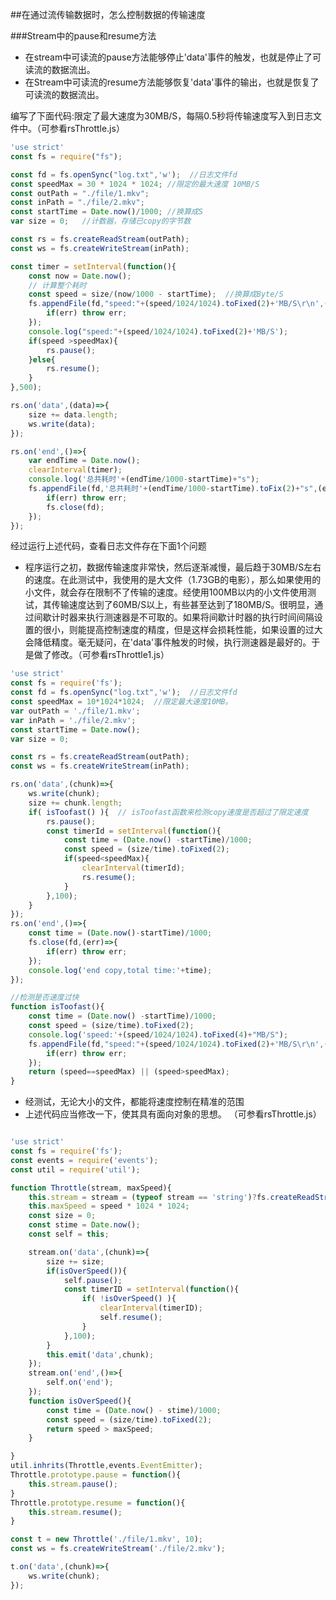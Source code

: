##在通过流传输数据时，怎么控制数据的传输速度

###Stream中的pause和resume方法
* 在stream中可读流的pause方法能够停止'data'事件的触发，也就是停止了可读流的数据流出。
* 在Stream中可读流的resume方法能够恢复'data'事件的输出，也就是恢复了可读流的数据流出。

编写了下面代码:限定了最大速度为30MB/S，每隔0.5秒将传输速度写入到日志文件中。（可参看rsThrottle.js）
```javascript
'use strict'
const fs = require("fs");

const fd = fs.openSync("log.txt",'w');	//日志文件fd
const speedMax = 30 * 1024 * 1024; //限定的最大速度 10MB/S
const outPath = "./file/1.mkv";
const inPath = "./file/2.mkv";
const startTime = Date.now()/1000; //换算成S
var size = 0;	//计数器，存储已copy的字节数

const rs = fs.createReadStream(outPath);
const ws = fs.createWriteStream(inPath);

const timer = setInterval(function(){
	const now = Date.now();
	// 计算整个耗时
	const speed = size/(now/1000 - startTime);	//换算成Byte/S
	fs.appendFile(fd,"speed:"+(speed/1024/1024).toFixed(2)+'MB/S\r\n',(err)=>{
		if(err) throw err;
	});
	console.log("speed:"+(speed/1024/1024).toFixed(2)+'MB/S');
	if(speed >speedMax){
		rs.pause();
	}else{
		rs.resume();
	}
},500);

rs.on('data',(data)=>{
	size += data.length;
	ws.write(data);
});

rs.on('end',()=>{
	var endTime = Date.now();
	clearInterval(timer);
	console.log('总共耗时'+(endTime/1000-startTime)+"s");
	fs.appendFile(fd,'总共耗时'+(endTime/1000-startTime).toFix(2)+"s",(err)=>{
		if(err) throw err;
		fs.close(fd);
	});
});
```
经过运行上述代码，查看日志文件存在下面1个问题

* 程序运行之初，数据传输速度非常快，然后逐渐减慢，最后趋于30MB/S左右的速度。在此测试中，我使用的是大文件（1.73GB的电影），那么如果使用的小文件，就会存在限制不了传输的速度。经使用100MB以内的小文件使用测试，其传输速度达到了60MB/S以上，有些甚至达到了180MB/S。很明显，通过间歇计时器来执行测速器是不可取的。如果将间歇计时器的执行时间间隔设置的很小，则能提高控制速度的精度，但是这样会损耗性能，如果设置的过大会降低精度。毫无疑问，在'data'事件触发的时候，执行测速器是最好的。于是做了修改。（可参看rsThrottle1.js）

```javascript
'use strict'
const fs = require('fs');
const fd = fs.openSync("log.txt",'w');	//日志文件fd
const speedMax = 10*1024*1024;	//限定最大速度10MB。
var outPath = './file/1.mkv';
var inPath = './file/2.mkv';
const startTime = Date.now();	
var size = 0;

const rs = fs.createReadStream(outPath);
const ws = fs.createWriteStream(inPath);

rs.on('data',(chunk)=>{
	ws.write(chunk);
	size += chunk.length;
	if( isToofast() ){	// isToofast函数来检测copy速度是否超过了限定速度
		rs.pause();
		const timerId = setInterval(function(){
			const time = (Date.now() -startTime)/1000;
			const speed = (size/time).toFixed(2);
			if(speed<speedMax){
				clearInterval(timerId);
				rs.resume();
			}
		},100);
	}
});
rs.on('end',()=>{
	const time = (Date.now()-startTime)/1000;
	fs.close(fd,(err)=>{
		if(err) throw err;
	});
	console.log('end copy,total time:'+time);
});

//检测是否速度过快
function isToofast(){
	const time = (Date.now() -startTime)/1000;
	const speed = (size/time).toFixed(2);
	console.log('speed:'+(speed/1024/1024).toFixed(4)+"MB/S");
	fs.appendFile(fd,"speed:"+(speed/1024/1024).toFixed(2)+'MB/S\r\n',(err)=>{
		if(err) throw err;
	});
	return (speed==speedMax) || (speed>speedMax); 
}
```

* 经测试，无论大小的文件，都能将速度控制在精准的范围
* 上述代码应当修改一下，使其具有面向对象的思想。 （可参看rsThrottle.js）
```javascript

'use strict'
const fs = require('fs');
const events = require('events');
const util = require('util');

function Throttle(stream, maxSpeed){
	this.stream = stream = (typeof stream == 'string')?fs.createReadStream(stream):stream;
	this.maxSpeed = speed * 1024 * 1024;
	const size = 0;
	const stime = Date.now();
	const self = this;

	stream.on('data',(chunk)=>{
		size += size;
		if(isOverSpeed()){
			self.pause();
			const timerID = setInterval(function(){
				if( !isOverSpeed() ){
					clearInterval(timerID);
					self.resume();
				}
			},100);
		}
		this.emit('data',chunk);
	});
	stream.on('end',()=>{
		self.on('end');
	});
	function isOverSpeed(){
		const time = (Date.now() - stime)/1000;
		const speed = (size/time).toFixed(2);
		return speed > maxSpeed;
	}

}
util.inhrits(Throttle,events.EventEmitter);
Throttle.prototype.pause = function(){
	this.stream.pause();
}
Throttle.prototype.resume = function(){
	this.stream.resume();
}

const t = new Throttle('./file/1.mkv', 10);
const ws = fs.createWriteStream('./file/2.mkv');

t.on('data',(chunk)=>{
	ws.write(chunk);
});
```

